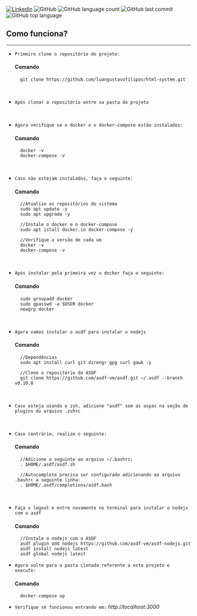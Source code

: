 [![LinkedIn](https://img.shields.io/badge/LinkedIn-0077B5?style=for-the-badge&logo=linkedin&logoColor=white)](https://www.linkedin.com/in/luan-gustavo-altruda-filipov-04360419a/)
![GitHub](https://img.shields.io/github/license/luangustavofilipov/html-system) ![GitHub language count](https://img.shields.io/github/languages/count/luangustavofilipov/html-system) ![GitHub last commit](https://img.shields.io/github/last-commit/luangustavofilipov/html-system) ![GitHub top language](https://img.shields.io/github/languages/top/luangustavofilipov/html-system)
</br>

## Como funciona?

<hr>

* `Primeiro clone o repositório do projeto:`
  #### Comando
        git clone https://github.com/luangustavofilipov/html-system.git
  
<br>

* `Após clonar o repositório entre na pasta do projeto`

<br>

* `Agora verifique se o docker e o docker-compose estão instalados:`
    #### Comando
        docker -v
        docker-compose -v
    
<br>

* `Caso não estejam instalados, faça o seguinte:`
    #### Comando

        //Atualize os repositórios do sistema
        sudo apt update -y
        sudo apt upgrade -y

        //Instale o docker e o docker-compose
        sudo apt istall docker.io docker-compose -y
        
        //Verifique a versão de cada um
        docker -v
        docker-compose -v
<br>

* `Após instalar pela primeira vez o docker faça o seguinte:`
    #### Comando
        sudo groupadd docker
        sudo gpasswd -a $USER docker
        newgrp docker

<br>

* `Agora vamos instalar o asdf para instalar o nodejs`
    #### Comando
        //Dependências
    	sudo apt install curl git dirmngr gpg curl gawk -y

        //Clone o repositório do ASDF
        git clone https://github.com/asdf-vm/asdf.git ~/.asdf --branch v0.10.0
 
 <br>

 * `Caso esteja usando o zsh, adicione "asdf" sem as aspas na seção de plugins do arquivo .zshrc`
  
<br>

* `Caso contrário, realize o seguinte:`
    #### Comando
        //Adicione o seguinte ao arquivo ~/.bashrc:
        . $HOME/.asdf/asdf.sh

        //Autocomplete precisa ser configurado adicionando ao arquivo .bashrc a seguinte linha:
        . $HOME/.asdf/completions/asdf.bash

<br>

* `Faça o logout e entre novamente no terminal para instalar o nodejs  com o asdf`
    #### Comando
        //Instale o nodejs com o ASDF
        asdf plugin add nodejs https://github.com/asdf-vm/asdf-nodejs.git
        asdf install nodejs latest
        asdf global nodejs latest

* `Agora volte para a pasta clonada referente a este projeto e execute:`
    #### Comando
        docker-compose up

* `Verifique se funcionou entrando em:` <i>http://localhost:3000</i>